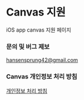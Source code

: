 # Canvas 지원
iOS app canvas 지원 페이지

### 문의 및 버그 제보
hansensprung42@gmail.com

### Canvas 개인정보 처리 방침
[개인정보 처리 방침](https://github.com/hasen-sprung/Canvas_help/wiki/Canvas-Privacy-Policy)
